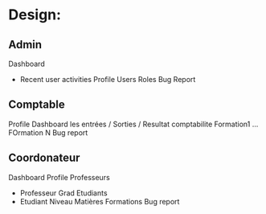 # Design: 
## Admin
Dashboard
  - Recent user activities
Profile
Users
Roles
Bug Report

## Comptable
Profile
Dashboard
les entrées / Sorties / Resultat
comptabilite
Formation1
...
FOrmation N
Bug report

## Coordonateur
Dashboard
Profile
Professeurs
  - Professeur
Grad
Etudiants
  - Etudiant
Niveau
Matières
Formations
Bug report
